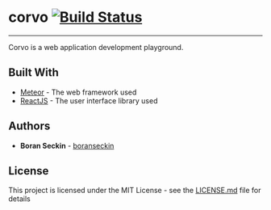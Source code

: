 # corvo [![Build Status](https://travis-ci.com/boranseckin/corvo.svg?branch=master)](https://travis-ci.com/boranseckin/corvo)

---

Corvo is a web application development playground.

## Built With

* [Meteor](https://www.meteor.com/) - The web framework used
* [ReactJS](https://reactjs.org/) - The user interface library used

## Authors

* **Boran Seckin** - [boranseckin](https://github.com/boranseckin)

## License

This project is licensed under the MIT License - see the [LICENSE.md](LICENSE.md) file for details
